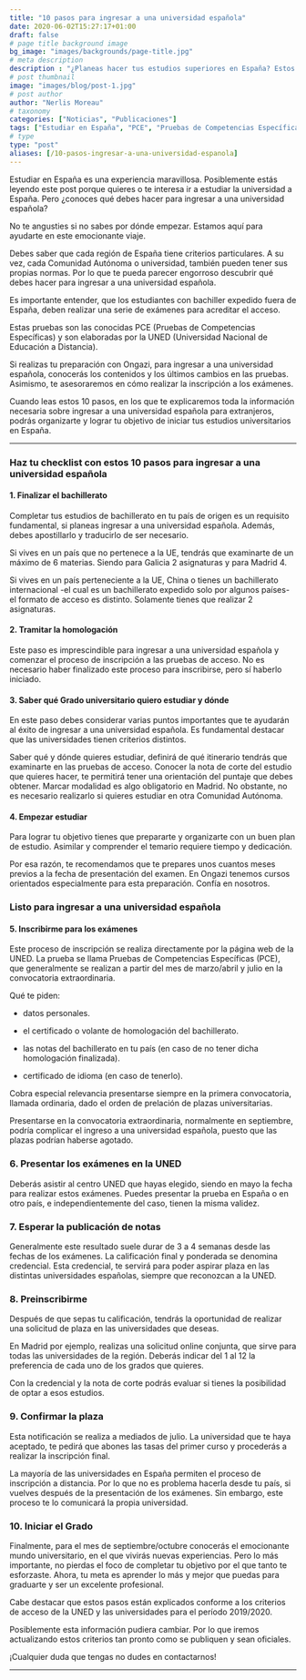 ```yaml
---
title: "10 pasos para ingresar a una universidad española"
date: 2020-06-02T15:27:17+01:00
draft: false
# page title background image
bg_image: "images/backgrounds/page-title.jpg"
# meta description
description : "¿Planeas hacer tus estudios superiores en España? Estos 10 pasos para ingresar a una universidad española, te ofrecerán toda la info que necesitas saber."
# post thumbnail
image: "images/blog/post-1.jpg"
# post author
author: "Nerlis Moreau"
# taxonomy
categories: ["Noticias", "Publicaciones"]
tags: ["Estudiar en España", "PCE", "Pruebas de Competencias Específicas", "Universidad en España", "Universidad Española"]
# type
type: "post"
aliases: [/10-pasos-ingresar-a-una-universidad-espanola]
---
```


Estudiar en España es una experiencia maravillosa. Posiblemente estás leyendo este post porque quieres o te interesa ir a estudiar la universidad a España. Pero ¿conoces qué debes hacer para ingresar a una universidad española?

No te angusties si no sabes por dónde empezar. Estamos aquí para ayudarte en este emocionante viaje.

Debes saber que cada región de España tiene criterios particulares. A su vez, cada Comunidad Autónoma o universidad, también pueden tener sus propias normas. Por lo que te pueda parecer engorroso descubrir qué debes hacer para ingresar a una universidad española.

Es importante entender, que los estudiantes con bachiller expedido fuera de España, deben realizar una serie de exámenes para acreditar el acceso.

Estas pruebas son las conocidas PCE (Pruebas de Competencias Específicas) y son elaboradas por la UNED (Universidad Nacional de Educación a Distancia).

Si realizas tu preparación con Ongazi, para ingresar a una universidad española, conocerás los contenidos y los últimos cambios en las pruebas. Asimismo, te asesoraremos en cómo realizar la inscripción a los exámenes.

Cuando leas estos 10 pasos, en los que te explicaremos toda la información necesaria sobre ingresar a una universidad española para extranjeros, podrás organizarte y lograr tu objetivo de iniciar tus estudios universitarios en España.

---

### Haz tu checklist con estos 10 pasos para ingresar a una universidad española


#### 1. Finalizar el bachillerato

Completar tus estudios de bachillerato en tu país de origen es un requisito fundamental, si planeas ingresar a una universidad española. Además, debes apostillarlo y traducirlo de ser necesario.

Si vives en un país que no pertenece a la UE, tendrás que examinarte de un máximo de 6 materias. Siendo para Galicia 2 asignaturas y para Madrid 4.

Si vives en un país perteneciente a la UE, China o tienes un bachillerato internacional -el cual es un bachillerato expedido solo por algunos países- el formato de acceso es distinto. Solamente tienes que realizar 2 asignaturas.

#### 2. Tramitar la homologación

Este paso es imprescindible para ingresar a una universidad española y comenzar el proceso de inscripción a las pruebas de acceso. No es necesario haber finalizado este proceso para inscribirse, pero sí haberlo iniciado.

#### 3. Saber qué Grado universitario quiero estudiar y dónde

En este paso debes considerar varias puntos importantes que te ayudarán al éxito de ingresar a una universidad española. Es fundamental destacar que las universidades tienen criterios distintos.

Saber qué y dónde quieres estudiar, definirá de qué itinerario tendrás que examinarte en las pruebas de acceso.
Conocer la nota de corte del estudio que quieres hacer, te permitirá tener una orientación del puntaje que debes obtener.
Marcar modalidad es algo obligatorio en Madrid. No obstante, no es necesario realizarlo si quieres estudiar en otra Comunidad Autónoma.

#### 4. Empezar estudiar

Para lograr tu objetivo tienes que prepararte y organizarte con un buen plan de estudio. Asimilar y comprender el temario requiere tiempo y dedicación.

Por esa razón, te recomendamos que te prepares unos cuantos meses previos a la fecha de presentación del examen. En Ongazi tenemos cursos orientados especialmente para esta preparación. Confía en nosotros.

 

### Listo para ingresar a una universidad española

#### 5. Inscribirme para los exámenes
Este proceso de inscripción se realiza directamente por la página web de la UNED. La prueba se llama Pruebas de Competencias Específicas (PCE), que generalmente se realizan a partir del mes de marzo/abril y julio en la convocatoria extraordinaria.

Qué te piden:

* datos personales.

* el certificado o volante de homologación del bachillerato.

* las notas del bachillerato en tu país (en caso de no tener dicha homologación finalizada).

* certificado de idioma (en caso de tenerlo).

Cobra especial relevancia presentarse siempre en la primera convocatoria, llamada ordinaria, dado el orden de prelación de plazas universitarias.

Presentarse en la convocatoria extraordinaria, normalmente en septiembre, podría complicar el ingreso a una universidad española, puesto que las plazas podrían haberse agotado.

### 6. Presentar los exámenes en la UNED

Deberás asistir al centro UNED que hayas elegido, siendo en mayo la fecha para realizar estos exámenes. Puedes presentar la prueba en España o en otro país, e independientemente del caso, tienen la misma validez.

### 7. Esperar la publicación de notas

Generalmente este resultado suele durar de 3 a 4 semanas desde las fechas de los exámenes. La calificación final y ponderada se denomina credencial. Esta credencial, te servirá para poder aspirar plaza en las distintas universidades españolas, siempre que reconozcan a la UNED.

### 8. Preinscribirme

Después de que sepas tu calificación, tendrás la oportunidad de realizar una solicitud de plaza en las universidades que deseas.

En Madrid por ejemplo, realizas una solicitud online conjunta, que sirve para todas las universidades de la región. Deberás indicar del 1 al 12 la preferencia de cada uno de los grados que quieres.

Con la credencial y la nota de corte podrás evaluar si tienes la posibilidad de optar a esos estudios.

### 9. Confirmar la plaza

Esta notificación se realiza a mediados de julio. La universidad que te haya aceptado, te pedirá que abones las tasas del primer curso y procederás a realizar la inscripción final.

La mayoría de las universidades en España permiten el proceso de inscripción a distancia. Por lo que no es problema hacerla desde tu país, si vuelves después de la presentación de los exámenes. Sin embargo, este proceso te lo comunicará la propia universidad.

### 10. Iniciar el Grado

Finalmente, para el mes de septiembre/octubre conocerás el emocionante mundo universitario, en el que vivirás nuevas experiencias. Pero lo más importante, no pierdas el foco de completar tu objetivo por el que tanto te esforzaste. Ahora, tu meta es aprender lo más y mejor que puedas para graduarte y ser un excelente profesional.

Cabe destacar que estos pasos están explicados conforme a los criterios de acceso de la UNED y las universidades para el período 2019/2020.

Posiblemente esta información pudiera cambiar. Por lo que iremos actualizando estos criterios tan pronto como se publiquen y sean oficiales.

¡Cualquier duda que tengas no dudes en contactarnos!

---